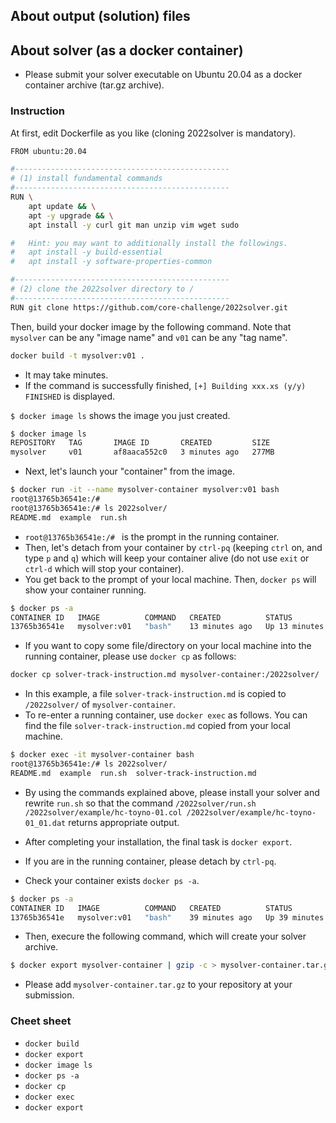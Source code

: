 ## About output (solution) files




## About solver (as a docker container)

- Please submit your solver executable on Ubuntu 20.04 as a docker container archive (tar.gz archive).

### Instruction 
At first, edit Dockerfile as you like (cloning 2022solver is mandatory). 

``` bash
FROM ubuntu:20.04

#------------------------------------------------
# (1) install fundamental commands
#------------------------------------------------
RUN \
    apt update && \
    apt -y upgrade && \
    apt install -y curl git man unzip vim wget sudo

#   Hint: you may want to additionally install the followings. 
#   apt install -y build-essential
#   apt install -y software-properties-common

#------------------------------------------------
# (2) clone the 2022solver directory to /
#------------------------------------------------
RUN git clone https://github.com/core-challenge/2022solver.git
```

Then, build your docker image by the following command. Note that `mysolver` can be any "image name" and `v01` can be any "tag name". 

```bash
docker build -t mysolver:v01 .
```

- It may take minutes. 
- If the command is successfully finished, `[+] Building xxx.xs (y/y) FINISHED` is displayed. 

`$ docker image ls` shows the image you just created. 

```bash
$ docker image ls
REPOSITORY   TAG       IMAGE ID       CREATED         SIZE
mysolver     v01       af8aaca552c0   3 minutes ago   277MB
```

- Next, let's launch your "container" from the image. 

```bash
$ docker run -it --name mysolver-container mysolver:v01 bash
root@13765b36541e:/# 
root@13765b36541e:/# ls 2022solver/
README.md  example  run.sh
```

- `root@13765b36541e:/# ` is the prompt in the running container. 
- Then, let's detach from your container by `ctrl-pq` (keeping `ctrl` on, and type `p` and `q`) which will keep your container alive (do not use `exit` or `ctrl-d` which will stop your container). 
- You get back to the prompt of your local machine. Then, `docker ps` will show your container running. 

```bash
$ docker ps -a
CONTAINER ID   IMAGE          COMMAND   CREATED          STATUS          PORTS     NAMES
13765b36541e   mysolver:v01   "bash"    13 minutes ago   Up 13 minutes             mysolver-container
```

- If you want to copy some file/directory on your local machine into the running container, please use `docker cp` as follows:

```bash
docker cp solver-track-instruction.md mysolver-container:/2022solver/
```

- In this example, a file `solver-track-instruction.md` is copied to `/2022solver/` of `mysolver-container`. 
- To re-enter a running container, use `docker exec` as follows. You can find the file `solver-track-instruction.md` copied from your local machine. 

```bash
$ docker exec -it mysolver-container bash
root@13765b36541e:/# ls 2022solver/
README.md  example  run.sh  solver-track-instruction.md
```

- By using the commands explained above, please install your solver and rewrite `run.sh` so that the command `/2022solver/run.sh /2022solver/example/hc-toyno-01.col /2022solver/example/hc-toyno-01_01.dat` returns appropriate output. 

- After completing your installation, the final task is `docker export`. 
- If you are in the running container, please detach by `ctrl-pq`. 
- Check your container exists `docker ps -a`. 

```bash
$ docker ps -a
CONTAINER ID   IMAGE          COMMAND   CREATED          STATUS          PORTS     NAMES
13765b36541e   mysolver:v01   "bash"    39 minutes ago   Up 39 minutes             mysolver-container
``` 

- Then, execure the following command, which will create your solver archive. 

```bash
$ docker export mysolver-container | gzip -c > mysolver-container.tar.gz
```

- Please add `mysolver-container.tar.gz` to your repository at your submission. 

### Cheet sheet

- `docker build`
- `docker export`
- `docker image ls`
- `docker ps -a`
- `docker cp`
- `docker exec`
- `docker export`
